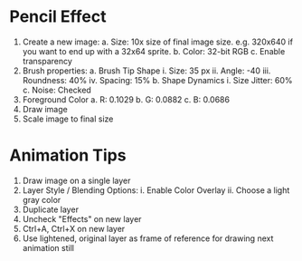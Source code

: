 # Pencil Effect

1. Create a new image:
   a. Size: 10x size of final image size. e.g. 320x640 if you want to end up with a 32x64 sprite.
   b. Color: 32-bit RGB
   c. Enable transparency
2. Brush properties:
   a. Brush Tip Shape
      i. Size: 35 px
      ii. Angle: -40
      iii. Roundness: 40%
      iv. Spacing: 15%
   b. Shape Dynamics
      i. Size Jitter: 60%
   c. Noise: Checked
3. Foreground Color
   a. R: 0.1029
   b. G: 0.0882
   c. B: 0.0686
4. Draw image
5. Scale image to final size

# Animation Tips

1. Draw image on a single layer
2. Layer Style / Blending Options:
   i. Enable Color Overlay
   ii. Choose a light gray color
3. Duplicate layer
4. Uncheck "Effects" on new layer
5. Ctrl+A, Ctrl+X on new layer
6. Use lightened, original layer as frame of reference for drawing next animation still
